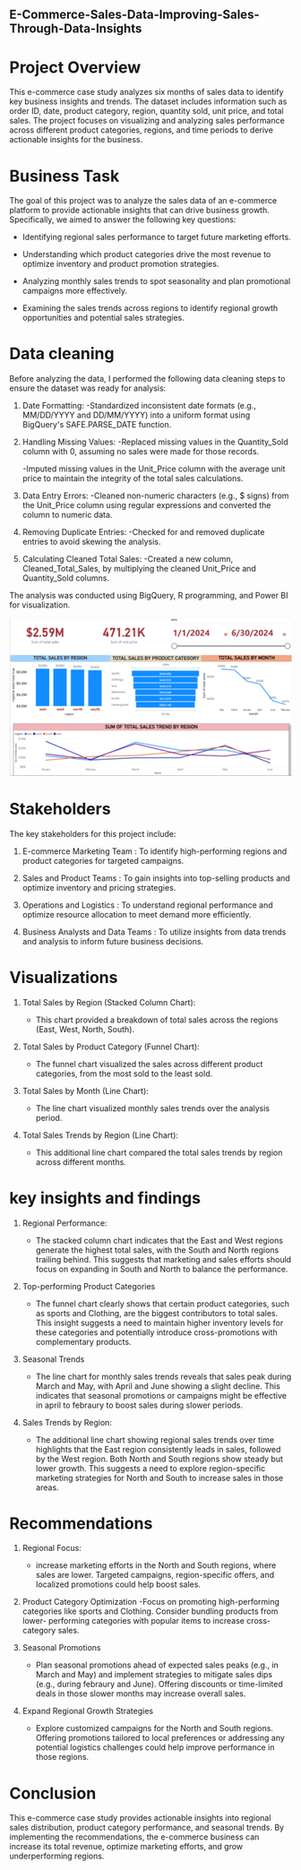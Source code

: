 ## E-Commerce-Sales-Data-Improving-Sales-Through-Data-Insights

# Project Overview

This e-commerce case study analyzes six months of sales data to identify key business insights and trends. The dataset includes information such as order ID, date, product category, region, quantity sold, unit price, and total sales. The project focuses on visualizing and analyzing sales performance across different product categories, regions, and time periods to derive actionable insights for the business.

# Business Task

The goal of this project was to analyze the sales data of an e-commerce platform to provide actionable insights that can drive business growth. Specifically, we aimed to answer the following key questions:

   - Identifying regional sales performance to target future marketing efforts.

   - Understanding which product categories drive the most revenue to optimize inventory and product promotion strategies.

   - Analyzing monthly sales trends to spot seasonality and plan promotional campaigns more effectively.

   - Examining the sales trends across regions to identify regional growth opportunities and potential sales strategies.
     
# Data cleaning 

Before analyzing the data, I performed the following data cleaning steps to ensure the dataset was ready for analysis:

1. Date Formatting:
   -Standardized inconsistent date formats (e.g., MM/DD/YYYY and DD/MM/YYYY) into a uniform format using BigQuery's SAFE.PARSE_DATE function.

2. Handling Missing Values:
   -Replaced missing values in the Quantity_Sold column with 0, assuming no sales were made for those records.

   -Imputed missing values in the Unit_Price column with the average unit price to maintain the integrity of the total sales calculations.

3. Data Entry Errors:
   -Cleaned non-numeric characters (e.g., $ signs) from the Unit_Price column using regular expressions and converted the column to numeric data.

4. Removing Duplicate Entries:
   -Checked for and removed duplicate entries to avoid skewing the analysis.

5. Calculating Cleaned Total Sales:
   -Created a new column, Cleaned_Total_Sales, by multiplying the cleaned Unit_Price and Quantity_Sold columns.

The analysis was conducted using  BigQuery, R programming, and Power BI for visualization.


![screenshot_of_visualizations](https://github.com/raifismail/E-Commerce-Sales-Data-Improving-Sales-Through-Data-Insights/blob/d19134860ff272497ad25f89a8759da29244827a/Screenshot%202024-10-16%20114313.png)


# Stakeholders
The key stakeholders for this project include:

1) E-commerce Marketing Team : To identify high-performing regions and product categories for targeted campaigns.

2) Sales and Product Teams : To gain insights into top-selling products and optimize inventory and pricing strategies.

3) Operations and Logistics : To understand regional performance and optimize resource allocation to meet demand more efficiently.

4) Business Analysts and Data Teams : To utilize insights from data trends and analysis to inform future business decisions.


# Visualizations 

1. Total Sales by Region (Stacked Column Chart):
   - This chart provided a breakdown of total sales across the regions (East, West, North, South).

2. Total Sales by Product Category (Funnel Chart):
   - The funnel chart visualized the sales across different product categories, from the most sold to the least sold.

3. Total Sales by Month (Line Chart):
   - The line chart visualized monthly sales trends over the analysis period.

4. Total Sales Trends by Region (Line Chart):
   - This additional line chart compared the total sales trends by region across different months.

# key insights and findings

1. Regional Performance:
   - The stacked column chart indicates that the East and West regions generate the highest total sales, with the South and 
     North regions trailing behind. This suggests that marketing and sales efforts should focus on expanding in South and 
     North to balance the performance.

2. Top-performing Product Categories
   - The funnel chart clearly shows that certain product categories, such as sports and Clothing, are the biggest 
     contributors to total sales. This insight suggests a need to maintain higher inventory levels for these categories and 
     potentially introduce cross-promotions with complementary products.

3. Seasonal Trends
   - The line chart for monthly sales trends reveals that sales peak during March and May, with April and June showing a 
     slight decline. This indicates that seasonal promotions or campaigns might be effective in april to febraury to boost 
     sales during slower periods.

4. Sales Trends by Region:
   - The additional line chart showing regional sales trends over time highlights that the East region consistently leads in 
     sales, followed by the West region. Both North and South regions show steady but lower growth. This suggests a need to 
     explore region-specific marketing strategies for North and South to increase sales in those areas.

# Recommendations

1. Regional Focus:
   - increase marketing efforts in the North and South regions, where sales are lower. Targeted campaigns, region-specific offers, and localized promotions could help boost sales.

2. Product Category Optimization
   -Focus on promoting high-performing categories like sports and Clothing. Consider bundling products from lower- 
    performing categories with popular items to increase cross-category sales.

3. Seasonal Promotions
   - Plan seasonal promotions ahead of expected sales peaks (e.g., in March and May) and implement strategies to mitigate 
     sales dips (e.g., during febraury and June). Offering discounts or time-limited deals in those slower months may 
     increase overall sales.

4. Expand Regional Growth Strategies
   - Explore customized campaigns for the North and South regions. Offering promotions tailored to local preferences or 
     addressing any potential logistics challenges could help improve performance in those regions.


# Conclusion

This e-commerce case study provides actionable insights into regional sales distribution, product category performance, and seasonal trends. By implementing the recommendations, the e-commerce business can increase its total revenue, optimize marketing efforts, and grow underperforming regions.
   
